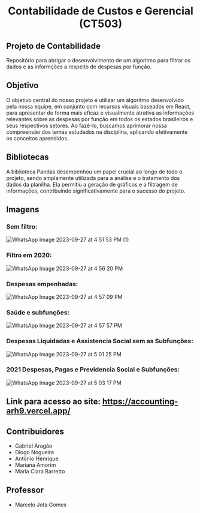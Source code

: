 <h1 align="center"> Contabilidade de Custos e Gerencial (CT503) </h1>

## Projeto de Contabilidade
Repositório para abrigar o desenvolvimento de um algoritmo para filtrar os dados e as informções a respeito de despesas por função.

## Objetivo
O objetivo central do nosso projeto é utilizar um algoritmo desenvolvido pela nossa equipe, em conjunto com recursos visuais baseados em React, para apresentar de forma mais eficaz e visualmente atrativa as informações relevantes sobre as despesas por função em todos os estados brasileiros e seus respectivos setores. Ao fazê-lo, buscamos aprimorar nossa compreensão dos temas estudados na disciplina, aplicando efetivamente os conceitos aprendidos.

## Bibliotecas
A biblioteca Pandas desempenhou um papel crucial ao longo de todo o projeto, sendo amplamente utilizada para a análise e o tratamento dos dados da planilha. Ela permitiu a geração de gráficos e a filtragem de informações, contribuindo significativamente para o sucesso do projeto.

## Imagens 
### Sem filtro:
![WhatsApp Image 2023-09-27 at 4 51 53 PM (1)](https://github.com/mrbsa/accounting/assets/108024639/6750be2d-5340-4807-9a4d-95416f16d156)

### Filtro em 2020: 
![WhatsApp Image 2023-09-27 at 4 56 20 PM](https://github.com/mrbsa/accounting/assets/108024639/8f4418c4-6369-4cb4-910b-b4113c993a18)

### Despesas empenhadas:
![WhatsApp Image 2023-09-27 at 4 57 09 PM](https://github.com/mrbsa/accounting/assets/108024639/9dbeadb1-cb02-4e3d-b749-9acb9f127e84)

### Saúde e subfunções:
![WhatsApp Image 2023-09-27 at 4 57 57 PM](https://github.com/mrbsa/accounting/assets/108024639/005f8630-db64-46da-860b-6ba2ceeb90f1)

### Despesas Liquidadas e Assistencia Social sem as Subfunções:
![WhatsApp Image 2023-09-27 at 5 01 25 PM](https://github.com/mrbsa/accounting/assets/108024639/3c5a1bb1-3aaa-46f9-a705-5c9bce06ffb8)

### 2021 Despesas, Pagas e Previdencia Social e Subfunções:
![WhatsApp Image 2023-09-27 at 5 03 17 PM](https://github.com/mrbsa/accounting/assets/108024639/baa78cb4-f14b-40fd-a21c-528f07b916d6)


## Link para acesso ao site: https://accounting-arh9.vercel.app/

## Contribuidores
 - Gabriel Aragão
 - Diogo Nogueira
 - Antônio Henrique
 - Mariana Amorim
 - Maria Clara Barretto

## Professor
 - Marcelo Jota Gomes
